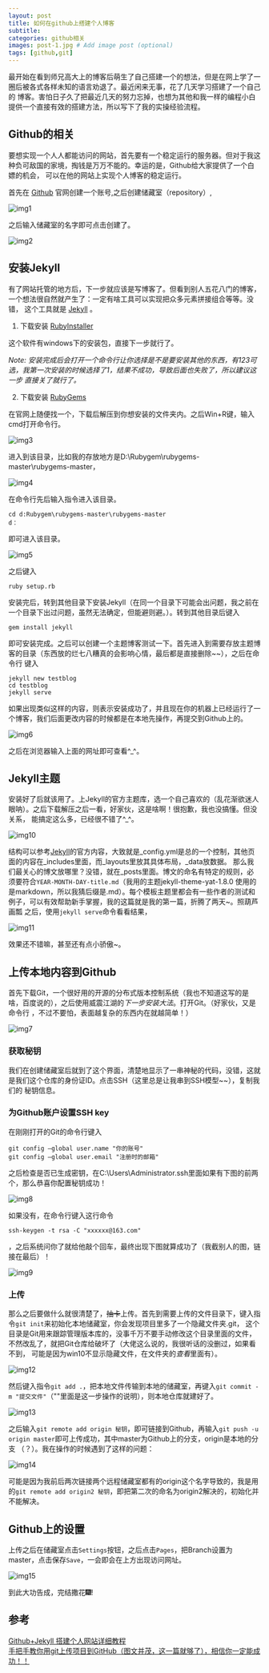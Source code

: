 ```yaml
---
layout: post
title: 如何在github上搭建个人博客
subtitle: 
categories: github相关
images: post-1.jpg # Add image post (optional)
tags: [github,git]
---
```

<p>
最开始在看到师兄高大上的博客后萌生了自己搭建一个的想法，但是在网上学了一圈后被各式各样未知的语言劝退了。最近闲来无事，花了几天学习搭建了一个自己的
博客。害怕日子久了把最近几天的努力忘掉，也想为其他和我一样的编程小白提供一个直接有效的搭建方法，所以写下了我的实操经验流程。
</p>

## Github的相关

要想实现一个人人都能访问的网站，首先要有一个稳定运行的服务器。但对于我这种负可敌国的家境，掏钱是万万不能的。幸运的是，Github给大家提供了一个白嫖的机会，
可以在他的网站上实现个人博客的稳定运行。

首先在 [Github][1] 官网创建一个账号,之后创建储藏室（repository）,

![img1]({{site.baseurl}}/assets/images/2022-12-12-1/1.jpg)

之后输入储藏室的名字即可点击创建了。

![img2]({{site.baseurl}}/assets/images/2022-12-12-1/2.jpg)

## 安装Jekyll

有了网站托管的地方后，下一步就应该是写博客了。但看到别人五花八门的博客，一个想法很自然就产生了：一定有啥工具可以实现把众多元素拼接组合等等。没错，
这个工具就是 [Jekyll][2] 。

1. 下载安装 [RubyInstaller][3]

这个软件有windows下的安装包，直接下一步就行了。

*Note: 安装完成后会打开一个命令行让你选择是不是要安装其他的东西，有123可选，我第一次安装的时候选择了1，结果不成功，导致后面也失败了，所以建议这一步*
*直接关了就行了。*

2. 下载安装 [RubyGems][4]

在官网上随便找一个，下载后解压到你想安装的文件夹内。之后Win+R键，输入cmd打开命令行。

![img3]({{site.baseurl}}/assets/images/2022-12-12-1/3.jpg)

进入到该目录，比如我的存放地方是D:\Rubygem\rubygems-master\rubygems-master，

![img4]({{site.baseurl}}/assets/images/2022-12-12-1/4.jpg)

在命令行先后输入指令进入该目录。

    cd d:Rubygem\rubygems-master\rubygems-master
	d：

即可进入该目录。

![img5]({{site.baseurl}}/assets/images/2022-12-12-1/5.jpg)

之后键入

    ruby setup.rb
	
安装完后，转到其他目录下安装Jekyll（在同一个目录下可能会出问题，我之前在一个目录下出过问题，虽然无法确定，但能避则避。）。转到其他目录后键入

    gem install jekyll
	
即可安装完成。之后可以创建一个主题博客测试一下。首先进入到需要存放主题博客的目录（东西放的烂七八糟真的会影响心情，最后都是直接删除~~），之后在命令行
键入

	jekyll new testblog
	cd testblog
	jekyll serve
	
如果出现类似这样的内容，则表示安装成功了，并且现在你的机器上已经运行了一个博客，我们后面更改内容的时候都是在本地先操作，再提交到Github上的。

![img6]({{site.baseurl}}/assets/images/2022-12-12-1/6.jpg)

之后在浏览器输入上面的网址即可查看^_^。

## Jekyll主题

安装好了后就该用了。上Jekyll的官方主题库，选一个自己喜欢的（乱花渐欲迷人眼呐）。之后下载解压之后一看，好家伙，这是啥啊！很抱歉，我也没搞懂。但没关系，
能搞定这么多，已经很不错了^_^。

![img10]({{site.baseurl}}/assets/images/2022-12-12-1/10.jpg)

结构可以参考[Jekyll][2]的官方内容，大致就是_config.yml是总的一个控制，其他页面的内容在_includes里面，而_layouts里放其具体布局，_data放数据。
那么我们最关心的博文放哪里？没错，就在_posts里面。博文的命名有特定的规则，必须要符合`YEAR-MONTH-DAY-title.md`（我用的主题jekyll-theme-yat-1.8.0
使用的是markdown，所以我猜后缀是.md）。每个模板主题里都会有一些作者的测试和例子，可以有效帮助新手掌握，我的这篇就是我的第一篇，折腾了两天~。照葫芦画瓢
之后，使用`jekyll serve`命令看看结果，

![img11]({{site.baseurl}}/assets/images/2022-12-12-1/11.jpg)

效果还不错嘛，甚至还有点小骄傲~。

## 上传本地内容到Github

首先下载Git，一个很好用的开源的分布式版本控制系统（我也不知道这写的是啥，百度说的），之后使用威震江湖的*下一步安装大法*。打开Git。（好家伙，又是命令行
，不过不要怕，表面越复杂的东西内在就越简单！）

![img7]({{site.baseurl}}/assets/images/2022-12-12-1/7.jpg)

### 获取秘钥

我们在创建储藏室后就到了这个界面，清楚地显示了一串神秘的代码，没错，这就是我们这个仓库的身份证ID。点击SSH（这里总是让我串到SSH模型~~），复制我们的
秘钥信息。

### 为Github账户设置SSH key

在刚刚打开的Git的命令行键入

	git config –global user.name "你的账号"
	git config –global user.email "注册时的邮箱"

之后检查是否已生成密钥，在C:\Users\Administrator\.ssh里面如果有下图的前两个，那么恭喜你配置秘钥成功！ 

![img8]({{site.baseurl}}/assets/images/2022-12-12-1/8.jpg)

如果没有，在命令行键入这行命令

	ssh-keygen -t rsa -C "xxxxxx@163.com"
	
，之后系统问你了就给他敲个回车，最终出现下图就算成功了（我截别人的图，链接在最后）！

![img9]({{site.baseurl}}/assets/images/2022-12-12-1/9.jpg)

### 上传

那么之后要做什么就很清楚了，~~抽卡~~上传。首先到需要上传的文件目录下，键入指令`git init`来初始化本地储藏室，你会发现项目里多了一个隐藏文件夹.git，
这个目录是Git用来跟踪管理版本库的，没事千万不要手动修改这个目录里面的文件，不然改乱了，就把Git仓库给破坏了（大佬这么说的，我很听话的没删过，如果看不到，
可能是因为win10不显示隐藏文件，在文件夹的*查看*里面有）。

![img12]({{site.baseurl}}/assets/images/2022-12-12-1/12.jpg)

然后键入指令`git add .`，把本地文件传输到本地的储藏室，再键入`git commit -m "提交文件"`（""里面是这一步操作的说明），则本地仓库就建好了。

![img13]({{site.baseurl}}/assets/images/2022-12-12-1/13.jpg)

之后输入`git remote add origin 秘钥`，即可链接到Github，再输入`git push -u origin master`即可上传成功，其中master为Github上的分支，origin是本地的分支
（？）。我在操作的时候遇到了这样的问题：

![img14]({{site.baseurl}}/assets/images/2022-12-12-1/14.jpg)

可能是因为我前后两次链接两个远程储藏室都有的origin这个名字导致的，我是用的`git remote add origin2 秘钥`，即把第二次的命名为origin2解决的，初始化并
不能解决。

## Github上的设置

上传之后在储藏室点击`Settings`按钮，之后点击`Pages`，把Branch设置为master，点击保存`Save`，一会即会在上方出现访问网址。

![img15]({{site.baseurl}}/assets/images/2022-12-12-1/15.jpg)

到此大功告成，完结撒花:fireworks:!

## 参考


[Github+Jekyll 搭建个人网站详细教程][5]<br>
[手把手教你用git上传项目到GitHub（图文并茂，这一篇就够了），相信你一定能成功！！][6]


  [1]: https://github.com/
  [2]: https://jekyllrb.com/
  [3]: https://rubyinstaller.org/
  [4]: https://rubygems.org/pages/download
  [5]: https://www.jianshu.com/p/9f71e260925d	
  [6]: https://zhuanlan.zhihu.com/p/193140870
